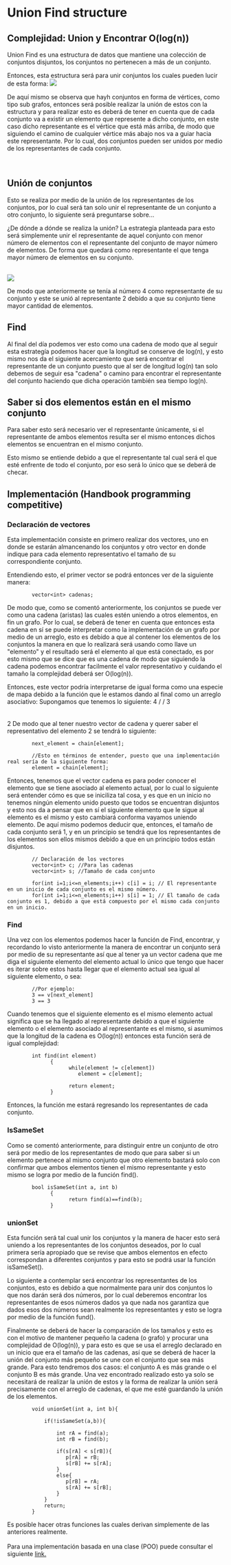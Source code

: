 <h1> Union Find structure </h1>
<h2> Complejidad: 
      Union y Encontrar O(log(n)) </h2>

Union Find es una estructura de datos que mantiene una colección de conjuntos disjuntos, los conjuntos no pertenecen a más de un conjunto.

Entonces, esta estructura será para unir conjuntos los cuales pueden lucir de esta forma:
<img src="./Images/2.jpeg" widht="10px">

De aquí mismo se observa que hayh conjuntos en forma de vértices, como tipo sub grafos, entonces será posible realizar la unión de estos con la estructura y para realizar
esto es deberá de tener en cuenta que de cada conjunto va a existir un elemento que represente a dicho conjunto, en este caso dicho representante es el vértice que está 
más arriba, de modo que siguiendo el camino de cualquier vértice más abajo nos va a guiar hacia este representante. Por lo cual, dos conjuntos pueden ser unidos por 
medio de los representantes de cada conjunto.

<br>
<h2>Unión de conjuntos</h2>
Esto se realiza por medio de la unión de los representantes de los conjuntos, por lo cual será tan solo unir el representante de un conjunto a otro conjunto, lo 
siguiente será preguntarse sobre... 

¿De dónde a dónde se realiza la unión?
La estrategía planteada para esto será simplemente unir el representante de aquel conjunto con menor número de elementos con el representante del conjunto de mayor
número de elementos. De forma que quedará como representante el que tenga mayor número de elementos en su conjunto.

<br><img src="./Images/3.png">

De modo que anteriormente se tenía al número 4 como representante de su conjunto y este se unió al representante 2 debido a que su conjunto tiene mayor cantidad de 
elementos.

<h2>Find</h2>
Al final del día podemos ver esto como una cadena de modo que al seguir esta estrategía podemos hacer que la longitud se conserve de log(n), y esto mismo nos da el
siguiente acercamiento que será encontrar el representante de un conjunto puesto que al ser de longitud log(n) tan solo debemos de seguir esa "cadena" o camino 
para encontrar el representante del conjunto haciendo que dicha operación también sea tiempo log(n).

<br>
<h2>Saber si dos elementos están en el mismo conjunto</h2>
Para saber esto será necesario ver el representante únicamente, si el representante de ambos elementos resulta ser el mismo entonces dichos elementos se encuentran 
en el mismo conjunto.

Esto mismo se entiende debido a que el representante tal cual será el que esté enfrente de todo el conjunto, por eso será lo único que se deberá de checar.


<h2>Implementación (Handbook programming competitive)</h2>
<h3>Declaración de vectores</h3>
Esta implementación consiste en primero realizar dos vectores, uno en donde se estarán almancenando los conjuntos y otro vector en donde indique para cada 
elemento representativo el tamaño de su correspondiente conjunto.

Entendiendo esto, el primer vector se podrá entonces ver de la siguiente manera:
            
            vector<int> cadenas;

De modo que, como se comentó anteriormente, los conjuntos se puede ver como una cadena (aristas) las cuales estén uniendo a otros elementos, en fin un grafo. Por lo
cual, se deberá de tener en cuenta que entonces esta cadena en sí se puede interpretar como la implementación de un grafo por medio de un arreglo, esto es debido 
a que al contener los elementos de los conjuntos la manera en que lo realizará será usando como llave un "elemento" y el resultado será el elemento al que está 
conectado, es por esto mismo que se dice que es una cadena de modo que siguiendo la cadena podemos encontrar facilmente el valor representativo y cuidando el tamaño
la complejidad deberá ser O(log(n)).

Entonces, este vector podría interpretarse de igual forma como una especie de mapa debido a la función que le estamos dando al final como un arreglo asociativo:
Supongamos que tenemos lo siguiente:
      4
     /
    /
   3
    \
     \
      \
       2
De modo que al tener nuestro vector de cadena y querer saber el representativo del elemento 2 se tendrá lo siguiente:

            next_element = chain[element];
            
            //Esto en términos de entender, puesto que una implementación real sería de la siguiente forma: 
            element = chain[element]; 
            
Entonces, tenemos que el vector cadena es para poder conocer el elemento que se tiene asociado al elemento actual, por lo cual lo siguiente será entender cómo es que
se iniciliza tal cosa, y es que en un inicio no tenemos ningún elemento unido puesto que todos se encuentran disjuntos y esto nos da a pensar que en sí el siguiente
elemento que le sigue al elemento es el mismo y esto cambiará conforma vayamos uniendo elemento. De aquí mismo podemos deducir que, entonces, el tamaño de cada 
conjunto será 1, y en un principio se tendrá que los representantes de los elementos son ellos mismos debido a que en un principio todos están disjuntos.
            
            // Declaración de los vectores
            vector<int> c; //Para las cadenas
            vector<int> s; //Tamaño de cada conjunto
            
            for(int i=1;i<=n_elements;i++) c[i] = i; // El representante en un inicio de cada conjunto es el mismo número.
            for(int i=1;i<=n_elements;i++) s[i] = 1; // El tamaño de cada conjunto es 1, debido a que está compuesto por el mismo cada conjunto en un inicio.
           
<h3> Find </h3>
Una vez con los elementos podemos hacer la función de Find, encontrar, y recordando lo visto anteriormente la manera de encontrar un conjunto será por medio de su 
representante así que al tener ya un vector cadena que me diga el siguiente elemento del elemento actual lo único que tengo que hacer es iterar sobre estos hasta 
llegar que el elemento actual sea igual al siguiente elemento, o sea:
            
            //Por ejemplo:
            3 == v[next_element]
            3 == 3
          
Cuando tenemos que el siguiente elemento es el mismo elemento actual significa que se ha llegado al representante debido a que el siguiente elemento o el elemento
asociado al representante es el mismo, si asumimos que la longitud de la cadena es O(log(n)) entonces esta función será de igual complejidad:

            int find(int element)
                  {
                        while(element != c[element])
                           element = c[element];
                        
                        return element;
                  }

Entonces, la función me estará regresando los representantes de cada conjunto.

<h3> IsSameSet </h3>
Como se comentó anteriormente, para distinguir entre un conjunto de otro será por medio de los representantes de modo que para saber si un elemento pertenece al mismo
conjunto que otro elemento bastará solo con confirmar que ambos elementos tienen el mismo representante y esto mismo se logra por medio de la función find().

            bool isSameSet(int a, int b)
                  {
                        return find(a)==find(b);
                  }

<h3> unionSet </h3>
Esta función será tal cual unir los conjuntos y la manera de hacer esto será uniendo a los representantes de los conjuntos deseados, por lo cual primera sería 
apropiado que se revise que ambos elementos en efecto correspondan a diferentes conjuntos y para esto se podrá usar la función isSameSet().

Lo siguiente a contemplar será encontrar los representantes de los conjuntos, esto es debido a que normalmente para unir dos conjuntos lo que nos darán será dos números, por lo cual deberemos encontrar los representantes de esos números dados ya que nada nos garantiza que dados esos dos números sean realmente los representantes y esto se logra por medio de la función fund().

Finalmente se deberá de hacer la comparación de los tamaños y esto es con el motivo de mantener pequeño la cadena (o grafo) y procurar una complejidad de O(log(n)), y para esto es que se usa el arreglo declarado en un inicio que era el tamaño de las cadenas, así que se deberá de hacer la unión del conjunto más pequeño se une con el conjunto que sea más grande. Para esto tendremos dos casos: el conjunto A es más grande o el conjunto B es más grande. Una vez encontrado realizado esto ya solo se necesitará de realizar la unión de estos y la forma de realizar la unión será precisamente con el arreglo de cadenas, el que me esté guardando la unión de los elementos.

            void unionSet(int a, int b){
                
                if(!isSameSet(a,b)){
                    
                    int rA = find(a);
                    int rB = find(b);
                    
                    if(s[rA] < s[rB]){
                       p[rA] = rB;  
                       s[rB] += s[rA];
                    }
                    else{
                       p[rB] = rA;  
                       s[rA] += s[rB];
                    }
                }
                return;
            }

Es posible hacer otras funciones las cuales derivan simplemente de las anteriores realmente.
<br><br>
Para una implementación basada en una clase (POO) puede consultar el siguiente <a href="https://github.com/luisfcofv/competitive-programming-book/blob/master/ch2/ch2_08_unionfind_ds.cpp">link.</a>

